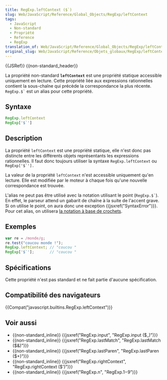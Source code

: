 ```yaml
---
title: RegExp.leftContext ($`)
slug: Web/JavaScript/Reference/Global_Objects/RegExp/leftContext
tags:
  - JavaScript
  - Non-standard
  - Propriété
  - Reference
  - RegExp
translation_of: Web/JavaScript/Reference/Global_Objects/RegExp/leftContext
original_slug: Web/JavaScript/Reference/Objets_globaux/RegExp/leftContext
---
```

{{JSRef}} {{non-standard_header}}

La propriété non-standard **`leftContext`** est une propriété statique accessible uniquement en lecture. Cette propriété liée aux expressions rationnelles contient la sous-chaîne qui précède la correspondance la plus récente. `` RegExp.$` `` est un alias pour cette propriété.

## Syntaxe

```js
RegExp.leftContext
RegExp['$`']
```

## Description

La propriété `leftContext` est une propriété statique, elle n'est donc pas distincte entre les différents objets représentants les expressions rationnelles. Il faut donc toujours utiliser la syntaxe `RegExp.leftContext` ou `` RegExp['$`']. ``

La valeur de la propriété `leftContext` n'est accessible uniquement qu'en lecture. Elle est modifiée par le moteur à chaque fois qu'une nouvelle correspondance est trouvée.

L'alias ne peut pas être utilisé avec la notation utilisant le point (`` RegExp.$` ``). En effet, le parseur attend un gabarit de chaîne à la suite de l'accent grave. Si on utilise le point, on aura donc une exception {{jsxref("SyntaxError")}}. Pour cet alias, on utilisera [la notation à base de crochets](/fr/docs/Web/JavaScript/Reference/Opérateurs/Opérateurs_de_membres#Notation_avec_crochets).

## Exemples

```js
var re = /monde/g;
re.test("coucou monde !");
RegExp.leftContext; // "coucou "
RegExp['$`'];       // "coucou "
```

## Spécifications

Cette propriété n'est pas standard et ne fait partie d'aucune spécification.

## Compatibilité des navigateurs

{{Compat("javascript.builtins.RegExp.leftContext")}}

## Voir aussi

- {{non-standard_inline}} {{jsxref("RegExp.input", "RegExp.input ($_)")}}
- {{non-standard_inline}} {{jsxref("RegExp.lastMatch", "RegExp.lastMatch ($&amp;)")}}
- {{non-standard_inline}} {{jsxref("RegExp.lastParen", "RegExp.lastParen ($+)")}}
- {{non-standard_inline}} {{jsxref("RegExp.rightContext", "RegExp.rightContext ($')")}}
- {{non-standard_inline}} {{jsxref("RegExp.n", "RegExp.$1-$9")}}
